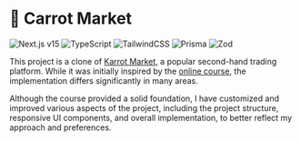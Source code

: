 # 🥕 Carrot Market

![Next.js v15](https://img.shields.io/badge/Next.js%20v15-black?style=plat&logo=Next.js&logoColor=white)
![TypeScript](https://img.shields.io/badge/TypeScript-%23007ACC.svg?style=plat&logo=typescript&logoColor=white)
![TailwindCSS](https://img.shields.io/badge/tailwindcss-%2338B2AC.svg?style=plat&logo=tailwind-css&logoColor=white)
![Prisma](https://img.shields.io/badge/Prisma-3982CE?style=plat&logo=Prisma&logoColor=white)
![Zod](https://img.shields.io/badge/Zod-%233068b7.svg?style=plat&logo=zod&logoColor=white)

This project is a clone of [Karrot Market](https://karrotmarket.com/), a popular second-hand trading platform. While it was initially inspired by the [online course](https://nomadcoders.co/carrot-market), the implementation differs significantly in many areas.

Although the course provided a solid foundation, I have customized and improved various aspects of the project, including the project structure, responsive UI components, and overall implementation, to better reflect my approach and preferences.
